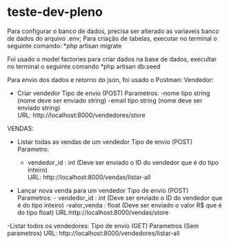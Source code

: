 # teste-dev-pleno

Para configurar o banco de dados, precisa ser alterado as variaveis banco de dados do arquivo .env;
Para criação de tabelas, executar no terminal o seguinte comando:
	*php artisan migrate

Foi usado o model factories para criar dados na base de dados, execultar no terminal o seguinte comando
	*php artisan db:seed

Para envio dos dados e retorno do json, foi usado o Postman:
Vendedor:
  - Criar vendedor
	Tipo de envio (POST)
	Parametros:
	-nome tipo string (nome deve ser enviado string)
	-email tipo string (nome deve ser enviado string)	
	URL: http://localhost:8000/vendedores/store



VENDAS:
   - Listar todas as vendas de um vendedor
	Tipo de envio (POST)
	Parametro:
	 - vendedor_id : int (Deve ser enviado o ID do vendedor que é do tipo inteiro)	
	URL: http://localhost:8000/vendas/listar-all
  
   - Lançar nova venda para um vendedor	
       Tipo de envio (POST)		
       Parametros:
	- vendedor_id : int (Deve ser enviado o ID do vendedor que é do tipo inteiro)
	-valor_venda : float (Deve ser enviado o valor R$ que é do tipo float)
       URL:http://localhost:8000/vendas/store 

   -Listar todos os vendedores:
	Tipo de envio (GET)
	Parametros (Sem parametros)
	URL: http://localhost:8000/vendedores/listar-all
